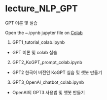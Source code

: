 # lecture_NLP_GPT
GPT 이론 및 실습

Open the ~.ipynb jupyter file on [Colab](https://colab.research.google.com/)


1) GPT1_tutorial_colab.ipynb
- GPT 이론 및 colab 실습

2) GPT2_KoGPT_prompt_colab.ipynb
- GPT2 한국어 버전인 KoGPT 실습 및 챗봇 만들기

3) GPT3_OpenAI_chatbot_colab.ipynb
- OpenAI의 GPT3 사용법 및 챗봇 만들기
